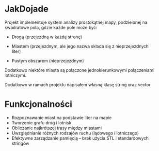 # JakDojade
Projekt implementuje system analizy prostokątnej mapy, podzielonej na kwadratowe pola, gdzie każde pole może być:

- Drogą (przejezdną w każdą stronę)

- Miastem (przejezdnym, ale jego nazwa składa się z nieprzejezdnych liter)

- Pustym obszarem (nieprzejezdnym)

Dodatkowo niektóre miasta są połączone jednokierunkowymi połączeniami lotniczymi.

Dodatkowo w ramach projektu napisałem własną klasę string oraz vector.

# Funkcjonalności
- Rozpoznawanie miast na podstawie liter na mapie
- Tworzenie grafu dróg i lotnisk
- Obliczanie najkrótszej trasy między miastami
- Uwzględnianie różnych rodzajów ruchu (lądowego i lotniczego)
- Efektywne zarządzanie pamięcią – brak użycia STL i standardowych stringów

  
